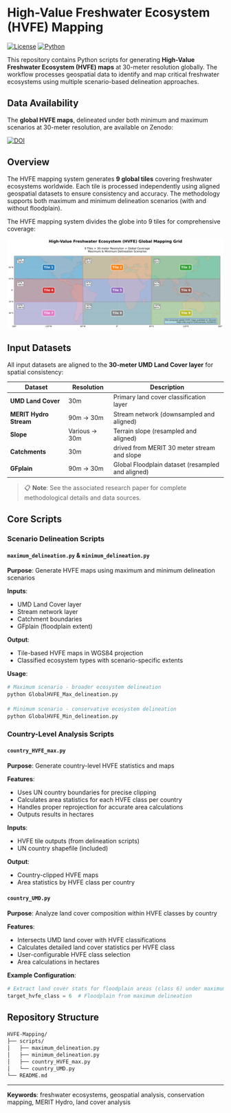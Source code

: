 # High-Value Freshwater Ecosystem (HVFE) Mapping

[![License](https://img.shields.io/badge/license-MIT-blue.svg)](LICENSE)
[![Python](https://img.shields.io/badge/python-3.7+-blue.svg)](https://www.python.org/downloads/)

This repository contains Python scripts for generating **High-Value Freshwater Ecosystem (HVFE) maps** at 30-meter resolution globally. The workflow processes geospatial data to identify and map critical freshwater ecosystems using multiple scenario-based delineation approaches.

## Data Availability

The **global HVFE maps**, delineated under both minimum and maximum scenarios at 30-meter resolution, are available on Zenodo: 

[![DOI](https://zenodo.org/badge/DOI/10.5281/zenodo.15338535.svg)](https://doi.org/10.5281/zenodo.15338535)

## Overview

The HVFE mapping system generates **9 global tiles** covering freshwater ecosystems worldwide. Each tile is processed independently using aligned geospatial datasets to ensure consistency and accuracy. The methodology supports both maximum and minimum delineation scenarios (with and without floodplain).

The HVFE mapping system divides the globe into 9 tiles for comprehensive coverage:

![HVFE Global Tiles Overview](hvfe_global_tiles_overview.svg)

## Input Datasets

All input datasets are aligned to the **30-meter UMD Land Cover layer** for spatial consistency:

| Dataset | Resolution | Description |
|---------|------------|-------------|
| **UMD Land Cover** | 30m | Primary land cover classification layer |
| **MERIT Hydro Stream** | 90m → 30m | Stream network (downsampled and aligned) |
| **Slope** | Various → 30m | Terrain slope (resampled and aligned) |
| **Catchments** | 30m | drived from MERIT 30 meter stream and slope  |
| **GFplain** | 90m → 30m | Global Floodplain dataset (resampled and aligned) |

> 📋 **Note**: See the associated research paper for complete methodological details and data sources.

## Core Scripts

### Scenario Delineation Scripts

#### `maximum_delineation.py` & `minimum_delineation.py`
**Purpose**: Generate HVFE maps using maximum and minimum delineation scenarios

**Inputs**:
- UMD Land Cover layer
- Stream network layer
- Catchment boundaries
- GFplain (floodplain extent)

**Output**: 
- Tile-based HVFE maps in WGS84 projection
- Classified ecosystem types with scenario-specific extents

**Usage**:
```python
# Maximum scenario - broader ecosystem delineation
python GlobalHVFE_Max_delineation.py 

# Minimum scenario - conservative ecosystem delineation  
python GlobalHVFE_Min_delineation.py 
```

### Country-Level Analysis Scripts

#### `country_HVFE_max.py`
**Purpose**: Generate country-level HVFE statistics and maps

**Features**:
- Uses UN country boundaries for precise clipping
- Calculates area statistics for each HVFE class per country
- Handles proper reprojection for accurate area calculations
- Outputs results in hectares

**Inputs**:
- HVFE tile outputs (from delineation scripts)
- UN country shapefile (included)

**Output**:
- Country-clipped HVFE maps
- Area statistics by HVFE class per country

#### `country_UMD.py`
**Purpose**: Analyze land cover composition within HVFE classes by country

**Features**:
- Intersects UMD land cover with HVFE classifications
- Calculates detailed land cover statistics per HVFE class
- User-configurable HVFE class selection
- Area calculations in hectares

**Example Configuration**:
```python
# Extract land cover stats for floodplain areas (class 6) under maximum scenario
target_hvfe_class = 6  # Floodplain from maximum delineation
```

## Repository Structure

```
HVFE-Mapping/
├── scripts/
│   ├── maximum_delineation.py
│   ├── minimum_delineation.py
│   ├── country_HVFE_max.py
│   └── country_UMD.py
└── README.md
```


---

**Keywords**: freshwater ecosystems, geospatial analysis, conservation mapping, MERIT Hydro, land cover analysis


